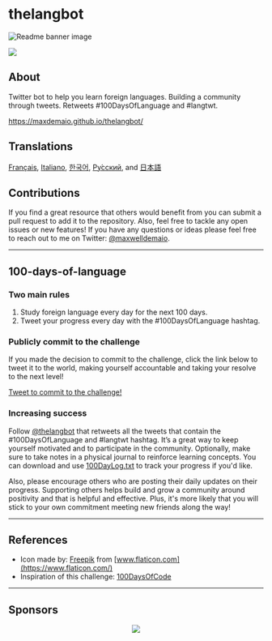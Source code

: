# thelangbot

![Readme banner image](./static/ReadmeBanner.png)

<a href="https://twitter.com/thelangbot/"><img src="https://img.shields.io/twitter/follow/thelangbot?style=social"></a>

## About
Twitter bot to help you learn foreign languages. Building a community through tweets. Retweets #100DaysOfLanguage and #langtwt.

https://maxdemaio.github.io/thelangbot/

## Translations
[Français](./translations/README_fr.md), [Italiano](./translations/README_it.md), [한국어](./translations/README_kr.md), [Ру́сский](./translations/README_ru.md), and [日本語](./translations/README_jp.md)

## Contributions

If you find a great resource that others would benefit from you can submit a pull request to add it to the repository. Also, feel free to tackle any open issues or new features! If you have any questions or ideas please feel free to reach out to me on Twitter: [@maxwelldemaio](https://twitter.com/maxwelldemaio).

------


## 100-days-of-language

### Two main rules
1. Study foreign language every day for the next 100 days.
2. Tweet your progress every day with the #100DaysOfLanguage hashtag.

### Publicly commit to the challenge
If you made the decision to commit to the challenge, click the link below to tweet it to the world, making yourself accountable and taking your resolve to the next level!

[Tweet to commit to the challenge!](https://twitter.com/intent/tweet?text=I%27m%20publicly%20committing%20to%20the%20100DaysOfLanguage%20Challenge%20starting%20today!%20Learn%20more%20and%20join%20me!%20Hey%20@thelangbot%20@maxwelldemaio%20&url=https://github.com/maxwelldemaio/100-days-of-language&hashtags=100DaysOfLanguage)

### Increasing success
Follow [@thelangbot](https://twitter.com/thelangbot) that retweets all the tweets that contain the #100DaysOfLanguage and #langtwt hashtag. It’s a great way to keep yourself motivated and to participate in the community. Optionally, make sure to take notes in a physical journal to reinforce learning concepts. You can download and use [100DayLog.txt](./languageLog/100DayLog.txt) to track your progress if you'd like.

Also, please encourage others who are posting their daily updates on their progress. Supporting others helps build and grow a community around positivity and that is helpful and effective. Plus, it's more likely that you will stick to your own commitment meeting new friends along the way!

------

## References
- Icon made by: [Freepik](https://www.freepik.com) from [www.flaticon.com](https://www.flaticon.com/)
- Inspiration of this challenge: [100DaysOfCode](https://www.100daysofcode.com/)

------

## Sponsors

<p align="center">
  <a href="https://cdn.jsdelivr.net/gh/maxdemaio/sponsors/sponsors.svg">
    <img src='https://cdn.jsdelivr.net/gh/maxdemaio/sponsors/sponsors.svg'/>
  </a>
</p>
